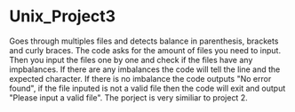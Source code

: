 # Unix_Project3

Goes through multiples files and detects balance  in  parenthesis,  brackets  and  curly  braces.
The code asks for the amount of files you need to input.
Then you input the files one by one and check if the files have any impbalances.
If there are any imbalances the code will tell the line and the expected character.
If there is no imbalance the code outputs "No error found", if the file inputed is not
a valid file then the code will exit and output "Please input a valid file".
The porject is very similiar to project 2.